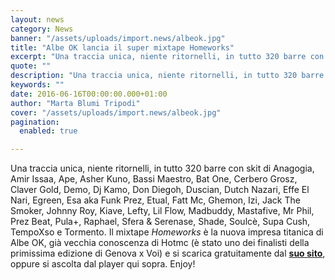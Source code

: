 ```yaml
---
layout: news
category: News
banner: "/assets/uploads/import.news/albeok.jpg"
title: "Albe OK lancia il super mixtape Homeworks"
excerpt: "Una traccia unica, niente ritornelli, in tutto 320 barre con skit di Anagogia, Amir Issaa, Ape, Asher Kuno, Bassi Maestro, Bat One, Cerbero Grosz, Claver Gold, Demo, Dj Kamo, Don Diegoh, Duscian, Dutch Nazari, Effe El Nari, Egreen, Esa aka Funk Prez, Etual, Fatt Mc, Ghemon, Izi, Jack The Smoker, Johnny Roy, Kiave, Lefty, Lil Flow, [&hellip"
quote: ""
description: "Una traccia unica, niente ritornelli, in tutto 320 barre con skit di Anagogia, Amir Issaa, Ape, Asher Kuno, Bassi Maestro, Bat One, Cerbero Grosz, Claver Gold, Demo, Dj Kamo, Don Diegoh, Duscian, Dutch Nazari, Effe El Nari, Egreen, Esa aka Funk Prez, Etual, Fatt Mc, Ghemon, Izi, Jack The Smoker, Johnny Roy, Kiave, Lefty, Lil Flow, [&hellip"
keywords: ""
date: 2016-06-16T00:00:00.000+01:00
author: "Marta Blumi Tripodi"
cover: "/assets/uploads/import.news/albeok.jpg"
pagination:
  enabled: true

---
```


Una traccia unica, niente ritornelli, in tutto 320 barre con skit di Anagogia, Amir Issaa, Ape, Asher Kuno, Bassi Maestro, Bat One, Cerbero Grosz, Claver Gold, Demo, Dj Kamo, Don Diegoh, Duscian, Dutch Nazari, Effe El Nari, Egreen, Esa aka Funk Prez, Etual, Fatt Mc, Ghemon, Izi, Jack The Smoker, Johnny Roy, Kiave, Lefty, Lil Flow, Madbuddy, Mastafive, Mr Phil, Prez Beat, Pula+, Raphael, Sfera & Serenase, Shade, Soulcè, Supa Cush, TempoXso e Tormento. Il mixtape _Homeworks_ è la nuova impresa titanica di Albe OK, già vecchia conoscenza di Hotmc (è stato uno dei finalisti della primissima edizione di Genova x Voi) e si scarica gratuitamente dal [**suo sito**](http://albeok.com/), oppure si ascolta dal player qui sopra. Enjoy!